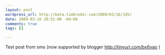 ```yaml
--- 
layout: post
wordpress_url: http://beta.timbroder.com/2009/03/16/195/
date: 2009-03-16 20:51:00 -04:00
comments: true
tags: []

---
```

Test post from sms (now supported by blogger <a href="http://tinyurl.com/bx6vao">http://tinyurl.com/bx6vao</a> )
